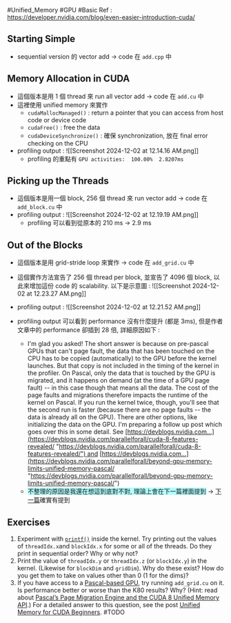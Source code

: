 #Unified_Memory #GPU #Basic 
Ref : https://developer.nvidia.com/blog/even-easier-introduction-cuda/

## Starting Simple
- sequential version 的 vector add → code 在 `add.cpp` 中

## Memory Allocation in CUDA
- 這個版本是用 1 個 thread 來 run all vector add → code 在 `add.cu` 中
- 這裡使用 unified memory 來實作
	- `cudaMallocManaged()` : return a pointer that you can access from host code or device code
	- `cudaFree()` : free the data
	- `cudaDeviceSynchronize()` : 確保 synchronization, 放在 final error checking on the CPU
- profiling output : ![[Screenshot 2024-12-02 at 12.14.16 AM.png]]
	- profiling 的重點有 `GPU activities:  100.00%  2.8207ms `
	
## Picking up the Threads
- 這個版本是用一個 block, 256 個 thread 來 run vector add → code 在 `add_block.cu` 中
- profiling output : ![[Screenshot 2024-12-02 at 12.19.19 AM.png]]
	- profiling 可以看到從原本的 210 ms → 2.9 ms

## Out of the Blocks
- 這個版本是用 grid-stride loop 來實作 → code 在 `add_grid.cu` 中
- 這個實作方法宣告了 256 個 thread per block, 並宣告了 4096 個 block, 以此來增加這份 code 的 scalability. 以下是示意圖 : ![[Screenshot 2024-12-02 at 12.23.27 AM.png]]

- profiling output : ![[Screenshot 2024-12-02 at 12.21.52 AM.png]]
- profiling output 可以看到 performance 沒有什麼提升 (都是 3ms), 但是作者文章中的 performance 卻插到 28 倍, 詳細原因如下 : 
	- I'm glad you asked! The short answer is because on pre-pascal GPUs that can't page fault, the data that has been touched on the CPU has to be copied (automatically) to the GPU before the kernel launches. But that copy is not included in the timing of the kernel in the profiler. On Pascal, only the data that is touched by the GPU is migrated, and it happens on demand (at the time of a GPU page fault) -- in this case though that means all the data. The cost of the page faults and migrations therefore impacts the runtime of the kernel on Pascal. If you run the kernel twice, though, you'll see that the second run is faster (because there are no page faults -- the data is already all on the GPU). There are other options, like initializing the data on the GPU. I'm preparing a follow up post which goes over this in some detail. See [https://devblogs.nvidia.com...](https://devblogs.nvidia.com/parallelforall/cuda-8-features-revealed/ "https://devblogs.nvidia.com/parallelforall/cuda-8-features-revealed/") and  [https://devblogs.nvidia.com...](https://devblogs.nvidia.com/parallelforall/beyond-gpu-memory-limits-unified-memory-pascal/ "https://devblogs.nvidia.com/parallelforall/beyond-gpu-memory-limits-unified-memory-pascal/")
	- <span style="background:#b1ffff">不整理的原因是我還在想這到底對不對, 理論上會在下一篇裡面提到</span> → [下一篇](obsidian://open?vault=Notes&file=Work%2FNvidia%2FGPU_Learning%2FUnified%20Memory%20for%20CUDA%20Beginners)確實有提到

## Exercises
1. Experiment with [`printf()`](http://docs.nvidia.com/cuda/cuda-c-programming-guide/index.html#formatted-output) inside the kernel. Try printing out the values of `threadIdx.x`and `blockIdx.x` for some or all of the threads. Do they print in sequential order? Why or why not?
2. Print the value of `threadIdx.y` or `threadIdx.z` (or `blockIdx.y`) in the kernel. (Likewise for `blockDim` and `gridDim`). Why do these exist? How do you get them to take on values other than 0 (1 for the dims)?
3. If you have access to a [Pascal-based GPU](https://developer.nvidia.com/blog/inside-pascal/), try running `add_grid.cu` on it. Is performance better or worse than the K80 results? Why? (Hint: read about [Pascal’s Page Migration Engine and the CUDA 8 Unified Memory API](https://developer.nvidia.com/blog/beyond-gpu-memory-limits-unified-memory-pascal/).) For a detailed answer to this question, see the post [Unified Memory for CUDA Beginners](https://developer.nvidia.com/blog/unified-memory-cuda-beginners/). #TODO